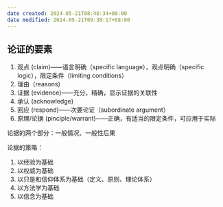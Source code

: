 ```yaml
---
date created: 2024-05-21T08:48:34+08:00
date modified: 2024-05-21T09:30:17+08:00
---
```

## 论证的要素

1. 观点 (claim)——语言明确（specific language），观点明确（specific logic），限定条件（limiting conditions）
2. 理由（reasons)
3. 证据 (evidence)——充分，精确，显示证据的关联性
4. 承认 (acknowledge) 
5. 回应 (respond)——次要论证（subordinate argument）
6. 原理/论据 (pinciple/warrant)——正确，有适当的限定条件，可应用于实际

论据的两个部分：一般情况、一般性后果

论据的策略：
1. 以经验为基础
2. 以权威为基础
3. 以只是和信仰体系为基础（定义、原则、理论体系）
4. 以方法学为基础
5. 以信念为基础